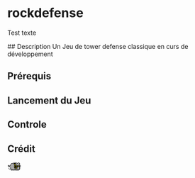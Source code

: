 # rockdefense
<div>
	<p>Test texte</p>
</div>
## Description
Un Jeu de tower defense classique en curs de développement

## Prérequis
## Lancement du Jeu

## Controle

## Crédit
![Image Sprite](/textures/sprites/ennemies/ennemy_fast.png "Fast")